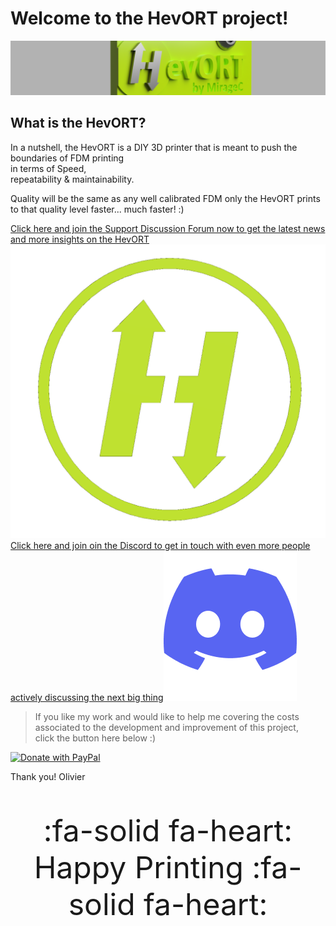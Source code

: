 # Welcome to the HevORT project!

![Cover Image Flat](../assets/images/cover-flat.png)

## What is the HevORT?

In a nutshell, the HevORT is a DIY 3D printer that is meant to push the boundaries of FDM printing  
in terms of Speed,  
repeatability & 
maintainability.  


Quality will be the same as any well calibrated FDM only the HevORT prints to that quality level faster... much faster! :)


<a class="hevort-message hevort-btn" target="_blank" href="https://forums.hevort.com/index.php" rel="noopener"><span class="hevort-btn-text">Click here and join the Support Discussion Forum now to get the latest news and more insights on the HevORT</span><img alt="HevORT Logo" src="docs/assets/images/hevort-logo.png"></a>
<a class="hevort-message hevort-btn" target="_blank" href="https://discord.gg/nCYRQAZPWV" rel="noopener"><span class="hevort-btn-text">Click here and join oin the Discord to get in touch with even more people actively discussing the next big thing</span><img alt="Discord Logo" src="docs/assets/images/discord-logo.png"></a>

>If you like my work and would like to help me covering the costs associated to the development and improvement of this project, <br>
click the button here below :)

[![Donate with PayPal](https://raw.githubusercontent.com/stefan-niedermann/paypal-donate-button/master/paypal-donate-button.png)](https://www.paypal.com/cgi-bin/webscr?cmd=_s-xclick&hosted_button_id=LYP98YKUSLXN2)

Thank you!
Olivier

<p style="font-size: 3rem; text-align: center;">:fa-solid fa-heart: Happy Printing :fa-solid fa-heart:</p>